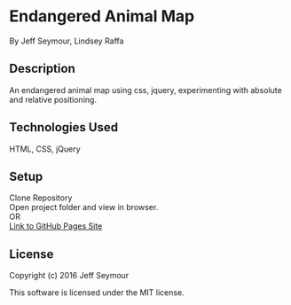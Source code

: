 # Endangered Animal Map
By Jeff Seymour, Lindsey Raffa

## Description
An endangered animal map using css, jquery, experimenting with absolute and relative positioning.

## Technologies Used
HTML, CSS, jQuery

## Setup  
Clone Repository  
Open project folder and view in browser.  
OR  
[Link to GitHub Pages Site](http://jeffsdev.github.io/cssAnimalMap/)

## License
Copyright (c) 2016 Jeff Seymour

This software is licensed under the MIT license.
